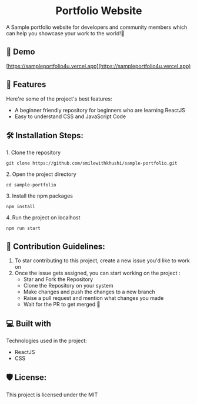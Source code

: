 <h1 align="center" id="title">Portfolio Website</h1>

<p id="description">A Sample portfolio website for developers and community members which can help you showcase your work to the world!🤩</p>

<h2>🚀 Demo</h2>

[https://sampleportfolio4u.vercel.app](https://sampleportfolio4u.vercel.app)

  
  
<h2>🧐 Features</h2>

Here're some of the project's best features:

*   A beginner friendly repository for beginners who are learning ReactJS
*   Easy to understand CSS and JavaScript Code

<h2>🛠️ Installation Steps:</h2>

<p>1. Clone the repository</p>

```
git clone https://github.com/smilewithkhushi/sample-portfolio.git
```

<p>2. Open the project directory</p>

```
cd sample-portfolio
```

<p>3. Install the npm packages</p>

```
npm install
```

<p>4. Run the project on localhost</p>

```
npm run start
```

<h2>🍰 Contribution Guidelines:</h2>
<ol>
  <li>To star contributing to this project, create a new issue you'd like to work on </li>
  <li>Once the issue gets assigned, you can start working on the project :
    <ul>
      <li>Star and Fork the Repository</li>
      <li>Clone the Repository on your system</li>
      <li>Make changes and push the changes to a new branch</li>
      <li>Raise a pull request and mention what changes you made</li>
      <li>Wait for the PR to get merged 🎉</li>
      </ul>
</ol>
  
  
<h2>💻 Built with</h2>

Technologies used in the project:

*   ReactJS
*   CSS

<h2>🛡️ License:</h2>

This project is licensed under the MIT
